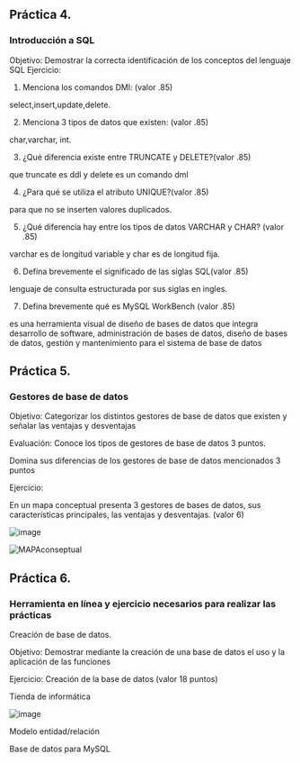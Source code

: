 ## Práctica 4.
### Introducción a SQL
Objetivo: Demostrar la correcta identificación de los conceptos del lenguaje SQL
Ejercicio:

1. Menciona los comandos DMl: (valor .85)

select,insert,update,delete.

2. Menciona 3 tipos de datos que existen: (valor .85)

char,varchar, int.

3. ¿Qué diferencia existe entre TRUNCATE y DELETE?(valor .85)

que truncate es ddl y delete es un comando dml

4. ¿Para qué se utiliza el atributo UNIQUE?(valor .85)

para que no se inserten valores duplicados.

5. ¿Qué diferencia hay entre los tipos de datos VARCHAR y CHAR? (valor .85)

varchar es de longitud variable y char es de longitud fija.

6. Defina brevemente el significado de las siglas SQL(valor .85)

lenguaje de consulta estructurada por sus siglas en ingles.

7. Defina brevemente qué es MySQL WorkBench (valor .85)


 es una herramienta visual de diseño de bases de datos que integra desarrollo de software, administración de bases de datos, diseño de bases de datos, gestión y mantenimiento para el sistema de base de datos 

## Práctica 5.
### Gestores de base de datos

Objetivo: Categorizar los distintos gestores de base de datos que existen y señalar las
ventajas y desventajas

Evaluación: Conoce los tipos de gestores de base de datos 3 puntos.

Domina sus diferencias de los gestores de base de datos mencionados 3 puntos

Ejercicio:

En un mapa conceptual presenta 3 gestores de bases de datos, sus características
principales, las ventajas y desventajas. (valor 6)

![image](https://user-images.githubusercontent.com/91554777/170415427-e2b7321b-a97f-43b0-ac24-6e506c307e6b.png)


![MAPAconseptual](https://user-images.githubusercontent.com/101900664/170423553-d5cc98e4-9e3c-4980-b78e-3a22ac6e90f3.png)


## Práctica 6.
### Herramienta en línea y ejercicio necesarios para realizar las prácticas

Creación de base de datos.

Objetivo: Demostrar mediante la creación de una base de datos el uso y la aplicación de
las funciones

Ejercicio: Creación de la base de datos (valor 18 puntos)

Tienda de informática

![image](https://user-images.githubusercontent.com/91554777/170415101-717bca19-3644-46a9-8a57-8d5940c5d283.png)




Modelo entidad/relación




Base de datos para MySQL
